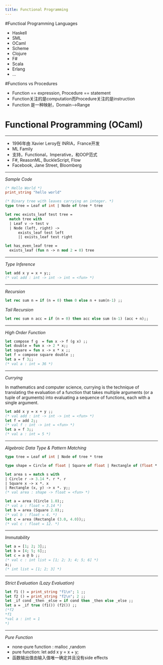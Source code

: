 ```yaml
---
title: Functional Programming
---
```

#Functioal Programming Languages

* Haskell
* SML
* OCaml
* Scheme
* Clojure
* F#
* Scala
* Erlang
* ...

#Functions vs Procedures
*	Function == expression, Procedure == statement
*  Function关注的是computation而Procedure关注的是instruction
*  Function 是一种映射，Domain-->Range


# Functional Programming (OCaml)
***
* 1996年由 Xavier Leroy在 INRIA，France开发
* ML Family
* 支持，Functional，Imperative，和OOP范式
* F#, ReasonML, BuckleScript, Flow
* Facebook, Jane Street, Bloomberg

***
*Sample Code*

```OCaml
(* Hello World *)
print_string "hello world"
```

```OCaml
(* Binary tree with leaves car­rying an integer. *)
type tree = Leaf of int | Node of tree * tree

let rec exists_leaf test tree =
  match tree with
  | Leaf v -> test v
  | Node (left, right) ->
      exists_leaf test left
      || exists_leaf test right

let has_even_leaf tree =
  exists_leaf (fun n -> n mod 2 = 0) tree
```

***
*Type Inference*

```OCaml
let add x y = x + y;;
(* val add : int -> int -> int = <fun> *)
```
***

*Recursion*

```OCaml
let rec sum n = if (n = 0) then 0 else n + sum(n-1) ;;
```
*Tail Recursion*

```OCaml
let rec sum n acc = if (n = 0) then acc else sum (n-1) (acc + n);;
```

***

*High Order Function*

```OCaml
let compose f g  = fun x -> f (g x) ;;
let double = fun x -> 2 * x;;
let square = fun x -> x * x ;;
let f = compose square double ;;
let a = f 3;;
(* val a : int = 36 *)
```
***

*Currying*

In mathematics and computer science, currying is the technique of translating the evaluation of a function that takes multiple arguments (or a tuple of arguments) into evaluating a sequence of functions, each with a single argument. 

```OCaml
let add x y = x + y ;;
(* val add : int -> int -> int = <fun> *)
let f = add 2;;
(* val f : int -> int = <fun> *)
let a = f 3;;
(* val a : int = 5 *)
```

***

*Algebraic Data Type & Pattern Matching*

```OCaml
type tree = Leaf of int | Node of tree * tree
```

```OCaml
type shape = Circle of float | Square of float | Rectangle of (float * float);;

let area s = match s with
| Circle r -> 3.14 *. r *. r
| Square x -> x *. x
| Rectangle (x, y) -> x *. y;;
(* val area : shape -> float = <fun> *)

let a = area (Circle 1.0);;
(* val a : float = 3.14 *)
let b = area (Square 2.0);;
(* val b : float = 4. *)
let c = area (Rectangle (3.0, 4.0));;
(* val c : float = 12. *)
```

***

*Immutability*

```OCaml
let a = [1; 2; 3];;
let b = [4; 5; 6];;
let c = a @ b ;;
(* val c : int list = [1; 2; 3; 4; 5; 6] *)
a;;
(* int list = [1; 2; 3] *)
```

***

*Strict Evaluation (Lazy Evaluation)*

```OCaml
let f1 () = print_string "f1\n"; 1 ;;
let f2 () = print_string "f2\n"; 2 ;;
let _if cond _then _else = if cond then _then else _else ;;
let a = _if true (f1()) (f2()) ;;
(*f2
*f1
*val a : int = 1
*)
```

***

*Pure Function*

* none-pure function : malloc ,random
* pure function: let add x y = x + y;
* 函数输出值由输入值唯一确定并且没有side effects
